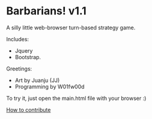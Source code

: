 # Barbarians! v1.1
A silly little web-browser turn-based strategy game.

Includes:
* Jquery 
* Bootstrap.

Greetings:
* Art by Juanju (JJ)
* Programming by W01fw00d

To try it, just open the main.html file with your browser :)

[How to contribute](https://github.com/MarcDiethelm/contributing/blob/master/README.md) 
